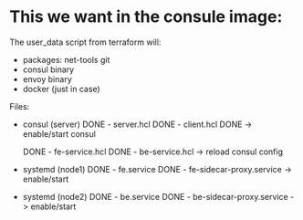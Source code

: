 # This we want in the consule image:

The user_data script from terraform will:
  - packages: net-tools git
  - consul binary
  - envoy binary
  - docker (just in case)

Files:

  - consul (server)
    DONE - server.hcl
    DONE - client.hcl
    DONE -> enable/start consul

    DONE - fe-service.hcl
    DONE - be-service.hcl
    -> reload consul config

  - systemd (node1)
    DONE - fe.service
    DONE - fe-sidecar-proxy.service
    -> enable/start

  - systemd (node2)
    DONE - be.service
    DONE - be-sidecar-proxy.service
    -> enable/start
